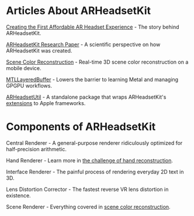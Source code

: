 # Articles About ARHeadsetKit

[Creating the First Affordable AR Headset Experience](https://philipturner.github.io/first-affordable-ar-headset) - The story behind ARHeadsetKit.

[ARHeadsetKit Research Paper](https://github.com/philipturner/arheadsetkit-research-paper) - A scientific perspective on how ARHeadsetKit was created.

[Scene Color Reconstruction](https://github.com/philipturner/scene-color-reconstruction) - Real-time 3D scene color reconstruction on a mobile device.

[MTLLayeredBuffer](articles/layered-buffer.md) - Lowers the barrier to learning Metal and managing GPGPU workflows.

[ARHeadsetUtil](https://github.com/philipturner/ARHeadsetUtil) - A standalone package that wraps ARHeadsetKit's [extensions](./extensions-to-apple-frameworks.md) to Apple frameworks.

# Components of ARHeadsetKit

Central Renderer - A general-purpose renderer ridiculously optimized for half-precision arithmetic.

Hand Renderer - Learn more in [the challenge of hand reconstruction](https://philipturner.github.io/first-affordable-ar-headset/#the-challenge-of-hand-reconstruction).

Interface Renderer - The painful process of rendering everyday 2D text in 3D.

Lens Distortion Corrector - The fastest reverse VR lens distortion in existence.

Scene Renderer - Everything covered in [scene color reconstruction](https://github.com/philipturner/scene-color-reconstruction).
